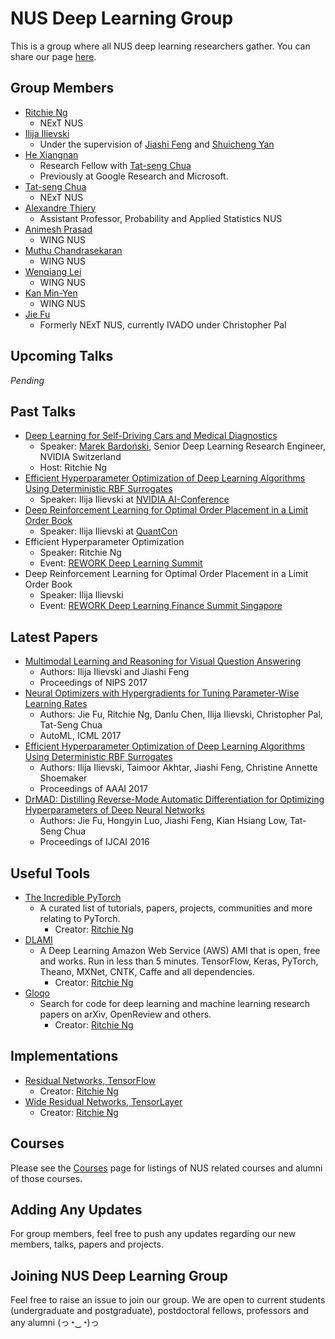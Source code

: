 # NUS Deep Learning Group
This is a group where all NUS deep learning researchers gather. You can share our page [here](https://nus-deep-learning.github.io/about/).

## Group Members
- [Ritchie Ng](https://github.com/ritchieng)
	- NExT NUS
- [Ilija Ilievski](https://github.com/ilija139)
	- Under the supervision of [Jiashi Feng](https://sites.google.com/site/jshfeng/) and [Shuicheng Yan](https://www.ece.nus.edu.sg/stfpage/eleyans/)
- [He Xiangnan](http://www.comp.nus.edu.sg/~xiangnan/)
	- Research Fellow with [Tat-seng Chua](http://www.comp.nus.edu.sg/~chuats/)
	- Previously at Google Research and Microsoft. 
- [Tat-seng Chua](http://www.comp.nus.edu.sg/~chuats/)
	- NExT NUS
- [Alexandre Thiery](http://www.normalesup.org/~athiery/)
	- Assistant Professor, Probability and Applied Statistics NUS
- [Animesh Prasad](http://wing.comp.nus.edu.sg/~animesh/)
	- WING NUS
- [Muthu Chandrasekaran](http://wing.comp.nus.edu.sg/~cmkumar/)
	- WING NUS
- [Wenqiang Lei](https://www.linkedin.com/in/wenqiang-lei-a94332a3/)
	- WING NUS
- [Kan Min-Yen](http://www.comp.nus.edu.sg/~kanmy/)
	- WING NUS
- [Jie Fu](https://github.com/bigaidream)
	- Formerly NExT NUS, currently IVADO under Christopher Pal 

## Upcoming Talks
_Pending_

## Past Talks
- [Deep Learning for Self-Driving Cars and Medical Diagnostics](https://goo.gl/PLCU23)
	- Speaker: [Marek Bardoński](https://www.linkedin.com/in/marek-bardo%25C5%2584ski-34290a57/), Senior Deep Learning Research Engineer, NVIDIA Switzerland
	- Host: Ritchie Ng
- [Efficient Hyperparameter Optimization of Deep Learning Algorithms Using Deterministic RBF Surrogates](https://github.com/ilija139/HORD)
	- Speaker: Ilija Ilievski at [NVIDIA AI-Conference](https://www.nvidia.com/en-sg/ai-conference/)
- [Deep Reinforcement Learning for Optimal Order Placement in a Limit Order Book](https://bitly.com/sg-139)
	- Speaker: Ilija Ilievski at [QuantCon](https://quantconsingapore2017.splashthat.com/)
- Efficient Hyperparameter Optimization
	- Speaker: Ritchie Ng
	- Event: [REWORK Deep Learning Summit](https://www.re-work.co/events/deep-learning-summit-singapore-april-2017)
- Deep Reinforcement Learning for Optimal Order Placement in a Limit Order Book
	- Speaker: Ilija Ilievski
	- Event: [REWORK Deep Learning Finance Summit Singapore](https://www.re-work.co/events/deep-learning-in-finance-summit-singapore-2017)

## Latest Papers
- [Multimodal Learning and Reasoning for Visual Question Answering](https://ilija139.github.io/)
   - Authors: Ilija Ilievski and Jiashi Feng
   - Proceedings of NIPS 2017
- [Neural Optimizers with Hypergradients for Tuning Parameter-Wise Learning Rates](https://scholar.google.com.sg/scholar?oi=bibs&cluster=9237145105462171087&btnI=1&hl=en)
	- Authors: Jie Fu, Ritchie Ng, Danlu Chen, Ilija Ilievski, Christopher Pal, Tat-Seng Chua
	- AutoML, ICML 2017
- [Efficient Hyperparameter Optimization of Deep Learning Algorithms Using Deterministic RBF Surrogates](https://arxiv.org/abs/1607.08316)
	- Authors: Ilija Ilievski, Taimoor Akhtar, Jiashi Feng, Christine Annette Shoemaker
	- Proceedings of AAAI 2017
- [DrMAD: Distilling Reverse-Mode Automatic Differentiation for Optimizing Hyperparameters of Deep Neural Networks](https://arxiv.org/abs/1601.00917)
	- Authors: Jie Fu, Hongyin Luo, Jiashi Feng, Kian Hsiang Low, Tat-Seng Chua
	- Proceedings of IJCAI 2016

## Useful Tools
- [The Incredible PyTorch](https://github.com/ritchieng/the-incredible-pytorch)
	-  A curated list of tutorials, papers, projects, communities and more relating to PyTorch.
		- Creator: [Ritchie Ng](https://github.com/ritchieng)
- [DLAMI](https://github.com/ritchieng/dlami)
	- A Deep Learning Amazon Web Service (AWS) AMI that is open, free and works. Run in less than 5 minutes. TensorFlow, Keras, PyTorch, Theano, MXNet, CNTK, Caffe and all dependencies.
		- Creator: [Ritchie Ng](https://github.com/ritchieng)
- [Gloqo](https://www.gloqo.com/)
	- Search for code for deep learning and machine learning research papers on arXiv, OpenReview and others.
		- Creator: [Ritchie Ng](https://github.com/ritchieng)		

## Implementations
- [Residual Networks, TensorFlow](https://github.com/ritchieng/resnet-tensorflow)
	- Creator: [Ritchie Ng](https://github.com/ritchieng)
- [Wide Residual Networks, TensorLayer](https://github.com/ritchieng/wideresnet-tensorlayer)
	- Creator: [Ritchie Ng](https://github.com/ritchieng)

## Courses

Please see the [Courses](courses.md) page for listings of NUS related courses and alumni of those courses.
## Adding Any Updates
For group members, feel free to push any updates regarding our new members, talks, papers and projects.

## Joining NUS Deep Learning Group
Feel free to raise an issue to join our group. We are open to current students (undergraduate and postgraduate), postdoctoral fellows, professors and any alumni (っ◔‿◔)っ

